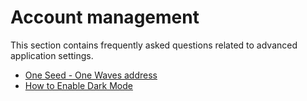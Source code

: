 # Account management

This section contains frequently asked questions related to advanced application settings.

* [One Seed - One Waves address](account-management/one-seed.md)
* [How to Enable Dark Mode](account-management/dark-mode.md)
